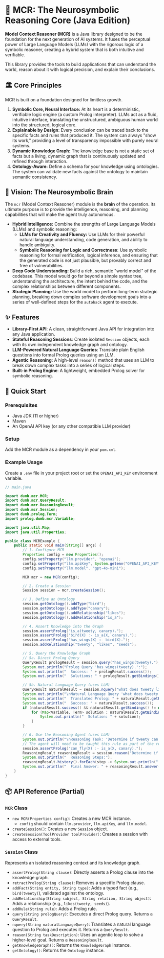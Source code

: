 # 🧠 MCR: The Neurosymbolic Reasoning Core (Java Edition)

**Model Context Reasoner (MCR)** is a Java library designed to be the foundation for the next generation of AI systems.
It fuses the perceptual power of Large Language Models (LLMs) with the rigorous logic of a symbolic reasoner, creating a
hybrid system that is both intuitive and verifiable.

This library provides the tools to build applications that can understand the world, reason about it with logical
precision, and explain their conclusions.

## 🏛️ Core Principles

MCR is built on a foundation designed for limitless growth.

1. **Symbolic Core, Neural Interface:** At its heart is a deterministic, verifiable logic engine (a custom Prolog
   interpreter). LLMs act as a fluid, intuitive interface, translating the unstructured, ambiguous human world into the
   structured, logical core.
2. **Explainable by Design:** Every conclusion can be traced back to the specific facts and rules that produced it. The
   system can always "show its work," providing a level of transparency impossible with purely neural systems.
3. **Dynamic Knowledge Graph:** The knowledge base is not a static set of facts but a living, dynamic graph that is
   continuously updated and refined through interaction.
4. **Ontology-Aware:** Define a schema for your knowledge using ontologies. The system can validate new facts against
   the ontology to maintain semantic consistency.

## 🔭 Vision: The Neurosymbolic Brain

The `mcr` (Model Context Reasoner) module is the **brain** of the operation. Its ultimate purpose is to provide the
intelligence, reasoning, and planning capabilities that will make the agent truly autonomous.

* **Hybrid Intelligence:** Combine the strengths of Large Language Models (LLMs) and symbolic reasoning:
    * **LLMs for Creativity and Fluency:** Use LLMs for their powerful natural language understanding, code generation,
      and ability to handle ambiguity.
    * **Symbolic Reasoning for Logic and Correctness:** Use symbolic reasoning for formal verification, logical
      inference, and ensuring that the generated code is not just plausible, but provably correct and free of
      vulnerabilities.
* **Deep Code Understanding:** Build a rich, semantic "world model" of the codebase. This model would go far beyond a
  simple syntax tree, understanding the architecture, the intent behind the code, and the complex relationships between
  different components.
* **Strategic Planning:** Use the world model to perform long-term strategic planning, breaking down complex software
  development goals into a series of well-defined steps for the `autohack` agent to execute.

## ✨ Features

* **Library-First API**: A clean, straightforward Java API for integration into any Java application.
* **Stateful Reasoning Sessions**: Create isolated `Session` objects, each with its own independent knowledge graph and
  ontology.
* **LLM-Powered Natural Language Queries**: Translate plain English questions into formal Prolog queries using an LLM.
* **Agentic Reasoning**: A high-level `reason()` method that uses an LLM to break down complex tasks into a series of
  logical steps.
* **Built-in Prolog Engine**: A lightweight, embedded Prolog solver for symbolic reasoning.

## 🚀 Quick Start

### Prerequisites

- Java JDK (11 or higher)
- Maven
- An OpenAI API key (or any other compatible LLM provider)

### Setup

Add the MCR module as a dependency in your `pom.xml`.

### Example Usage

Create a `.env` file in your project root or set the `OPENAI_API_KEY` environment variable.

```java
// main.java

import dumb.mcr.MCR;
import dumb.mcr.QueryResult;
import dumb.mcr.ReasoningResult;
import dumb.mcr.Session;
import dumb.prolog.Term;
import prolog.dumb.mcr.Variable;

import java.util.Map;
import java.util.Properties;

public class MCRExample {
    public static void main(String[] args) {
        // 1. Configure MCR
        Properties config = new Properties();
        config.setProperty("llm.provider", "openai");
        config.setProperty("llm.apiKey", System.getenv("OPENAI_API_KEY"));
        config.setProperty("llm.model", "gpt-4o-mini");

        MCR mcr = new MCR(config);

        // 2. Create a Session
        Session session = mcr.createSession();

        // 3. Define an Ontology
        session.getOntology().addType("bird");
        session.getOntology().addType("canary");
        session.getOntology().addRelationship("likes");
        session.getOntology().addRelationship("is_a");

        // 4. Assert Knowledge into the Graph
        session.assertProlog("is_a(tweety, canary).");
        session.assertProlog("bird(X) :- is_a(X, canary).");
        session.assertProlog("has_wings(X) :- bird(X).");
        session.addRelationship("tweety", "likes", "seeds");

        // 5. Query the Knowledge Graph
        // 5a. Direct Prolog Query
        QueryResult prologResult = session.query("has_wings(tweety).");
        System.out.println("Prolog Query 'has_wings(tweety).':");
        System.out.println("  Success: " + prologResult.success());
        System.out.println("  Solutions: " + prologResult.getBindings());

        // 5b. Natural Language Query (uses LLM)
        QueryResult naturalResult = session.nquery("what does tweety like?");
        System.out.println("\nNatural Language Query 'what does tweety like?':");
        System.out.println("  Translated Prolog: " + naturalResult.getPrologQuery());
        System.out.println("  Success: " + naturalResult.success());
        if (naturalResult.success() && naturalResult.getBindings() != null) {
            for (Map<Variable, Term> solution : naturalResult.getBindings()) {
                System.out.println("  Solution: " + solution);
            }
        }

        // 6. Use the Reasoning Agent (uses LLM)
        System.out.println("\nReasoning Task: 'Determine if tweety can fly, assuming canaries can fly.'");
        // The agent will need to be taught this rule as part of the reasoning process.
        session.assertProlog("can_fly(X) :- is_a(X, canary).");
        ReasoningResult reasoningResult = session.reason("Determine if tweety can fly.");
        System.out.println("  Reasoning Steps:");
        reasoningResult.history().forEach(step -> System.out.println("    - " + step));
        System.out.println("  Final Answer: " + reasoningResult.answer());
    }
}
```

## 📦 API Reference (Partial)

### `MCR` Class

* `new MCR(Properties config)`: Creates a new MCR instance.
    * `config` should contain `llm.provider`, `llm.apiKey`, and `llm.model`.
* `createSession()`: Creates a new `Session` object.
* `createSession(ToolProvider toolProvider)`: Creates a session with access to external tools.

### `Session` Class

Represents an isolated reasoning context and its knowledge graph.

* `assertProlog(String clause)`: Directly asserts a Prolog clause into the knowledge graph.
* `retractProlog(String clause)`: Removes a specific Prolog clause.
* `addFact(String entity, String type)`: Adds a typed fact (e.g., `bird(tweety)`), validated against the ontology.
* `addRelationship(String subject, String relation, String object)`: Adds a relationship (e.g., `likes(tweety, seeds)`).
* `addRule(String rule)`: Adds a Prolog rule.
* `query(String prologQuery)`: Executes a direct Prolog query. Returns a `QueryResult`.
* `nquery(String naturalLanguageQuery)`: Translates a natural language question to Prolog and executes it. Returns a
  `QueryResult`.
* `reason(String taskDescription)`: Uses an agentic loop to solve a higher-level goal. Returns a `ReasoningResult`.
* `getKnowledgeGraph()`: Returns the `KnowledgeGraph` instance.
* `getOntology()`: Returns the `Ontology` instance.
